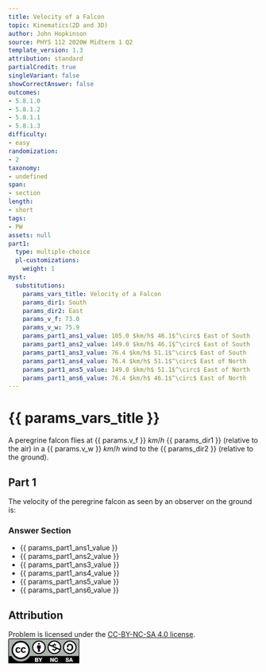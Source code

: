 ```yaml
---
title: Velocity of a Falcon
topic: Kinematics(2D and 3D)
author: John Hopkinson
source: PHYS 112 2020W Midterm 1 Q2
template_version: 1.3
attribution: standard
partialCredit: true
singleVariant: false
showCorrectAnswer: false
outcomes:
- 5.8.1.0
- 5.8.1.2
- 5.8.1.1
- 5.8.1.3
difficulty:
- easy
randomization:
- 2
taxonomy:
- undefined
span:
- section
length:
- short
tags:
- PW
assets: null
part1:
  type: multiple-choice
  pl-customizations:
    weight: 1
myst:
  substitutions:
    params_vars_title: Velocity of a Falcon
    params_dir1: South
    params_dir2: East
    params_v_f: 73.0
    params_v_w: 75.9
    params_part1_ans1_value: 105.0 $km/h$ 46.1$^\circ$ East of South
    params_part1_ans2_value: 149.0 $km/h$ 46.1$^\circ$ East of South
    params_part1_ans3_value: 76.4 $km/h$ 51.1$^\circ$ East of South
    params_part1_ans4_value: 76.4 $km/h$ 51.1$^\circ$ East of North
    params_part1_ans5_value: 149.0 $km/h$ 51.1$^\circ$ East of North
    params_part1_ans6_value: 76.4 $km/h$ 46.1$^\circ$ East of North
---
```

# {{ params_vars_title }}
A peregrine falcon flies at {{ params.v_f }} $km/h$ {{ params_dir1 }} (relative to the air) in a {{ params.v_w }} $km/h$ wind to the {{ params_dir2 }} (relative to the ground).

## Part 1

The velocity of the peregrine falcon as seen by an observer on the ground is:

### Answer Section

- {{ params_part1_ans1_value }}
- {{ params_part1_ans2_value }}
- {{ params_part1_ans3_value }}
- {{ params_part1_ans4_value }}
- {{ params_part1_ans5_value }}
- {{ params_part1_ans6_value }}

## Attribution

Problem is licensed under the [CC-BY-NC-SA 4.0 license](https://creativecommons.org/licenses/by-nc-sa/4.0/).<br> ![The Creative Commons 4.0 license requiring attribution-BY, non-commercial-NC, and share-alike-SA license.](https://raw.githubusercontent.com/firasm/bits/master/by-nc-sa.png)
